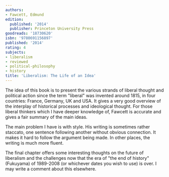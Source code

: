 ```yaml
---
authors:
- Fawcett, Edmund
edition:
  published: '2014'
  publisher: Princeton University Press
goodreads: '18730620'
isbn: '9780691156897'
published: '2014'
rating: 4
subjects:
- liberalism
- reviewed
- political-philosophy
- history
title: 'Liberalism: The Life of an Idea'
---
```

The idea of this book is to present the various strands of liberal thought and political action since the term "liberal" was invented around 1815, in four countries: France, Germany, UK and USA. It gives a very good overview of the interplay of historical processes and ideological thought. For those liberal thinkers which I have deeper knowledge of, Fawcett is accurate and gives a fair summary of the main ideas.

The main problem I have is with style. His writing is sometimes rather staccato, one sentence following another without obvious connection. It makes it hard to follow the argument being made. In other places, the writing is much more fluent.

The final chapter offers some interesting thoughts on the future of liberalism and the challenges now that the era of "the end of history" (Fukuyama) of 1989-2008 (or whichever dates you wish to use) is over. I may write a comment about this elsewhere.

